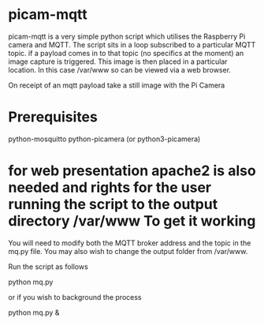 picam-mqtt
==========

picam-mqtt is a very simple python script which utilises the Raspberry Pi camera and MQTT. The script sits in a loop subscribed to a particular MQTT topic. if a payload comes in to that topic (no specifics at the moment) an image capture is triggered. This image is then placed in a particular location. In this case /var/www so can be viewed via a web browser.

On receipt of an mqtt payload take a still image with the Pi Camera

Prerequisites
=============
python-mosquitto
python-picamera (or python3-picamera)

for web presentation apache2 is also needed and rights for the user running the script to the output directory /var/www
To get it working
=================
You will need to modify both the MQTT broker address and the topic in the mq.py file. You may also wish to change the output folder from /var/www.

Run the script as follows

python mq.py

or if you wish to background the process

python mq.py &

